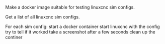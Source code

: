 Make a docker image suitable for testing linuxcnc sim configs.

Get a list of all linuxcnc sim configs.

For each sim config:
    start a docker container
    start linuxcnc with the config
    try to tell if it worked
    take a screenshot after a few seconds
    clean up the continer

